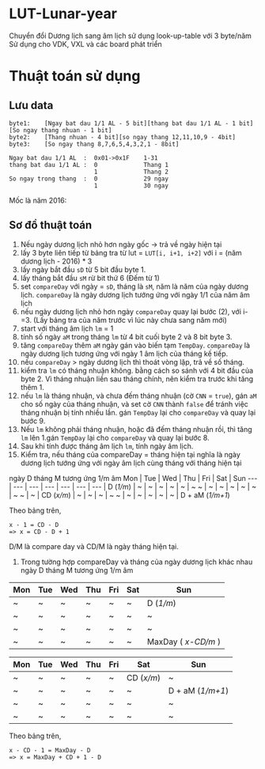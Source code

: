 # LUT-Lunar-year
Chuyển đổi Dương lịch sang âm lịch sử dụng look-up-table với 3 byte/năm
Sử dụng cho VDK, VXL và các board phát triển

# Thuật toán sử dụng
## Lưu data
```
byte1:    [Ngay bat dau 1/1 AL - 5 bit][thang bat dau 1/1 AL - 1 bit][So ngay thang nhuan - 1 bit]
byte2:    [Thang nhuan - 4 bit][so ngay thang 12,11,10,9 - 4bit]
byte3:    [So ngay thang 8,7,6,5,4,3,2,1 - 8bit]

Ngay bat dau 1/1 AL  :  0x01->0x1F    1-31
thang bat dau 1/1 AL :  0             Thang 1
                        1             Thang 2
So ngay trong thang  :  0             29 ngay
                        1             30 ngay
```
Mốc là năm 2016:
## Sơ đồ thuật toán

1. Nếu ngày dương lịch nhỏ hơn ngày gốc -> trả về ngày hiện tại
1. lấy 3 byte liên tiếp từ bảng tra từ lut = `LUT[i, i+1, i+2]` với i = (năm dương lịch - 2016) * 3 
1. lấy ngày bắt đầu `sD` từ 5 bit đầu byte 1.
1. lấy tháng bắt đầu `sM` rừ bit thứ 6 (Đếm từ 1)
1. set `compareDay` với ngày = `sD`, tháng là `sM`, năm là năm của ngày dương lịch. `compareDay` là ngày dương lịch tướng ứng với ngày 1/1 của năm âm lịch
1. nếu ngày dương lịch nhỏ hơn ngày `compareDay` quay lại bước (2), với i-=3. (Lấy bảng tra của năm trước vì lúc này chưa sang năm mới)
1. start với tháng âm lịch `lm` = 1 
1. tính số ngày `aM` trong tháng `lm` từ 4 bit cuối byte 2 và 8 bit byte 3.
1. tăng `compareDay` thêm `aM` ngày gán vào biến tạm `TempDay`. `compareDay` là ngày dương lịch tương ứng với ngày 1 âm lịch của tháng kế tiếp.
1. nếu `compareDay` > ngày dương lịch thì thoát vòng lặp, trả về số tháng.
1. kiểm tra `lm` có tháng nhuận không. bằng cách so sánh với 4 bit đầu của byte 2. Vì tháng nhuận liền sau tháng chính, nên kiểm tra trước khi tăng thêm 1.
1. nếu `lm` là tháng nhuận, và chưa đếm tháng nhuận (cờ `CNN` = `true`), gán `aM` cho số ngày của tháng nhuận, và set cờ `CNN` thành `false` để tránh việc tháng nhuận bị tính nhiều lần. gán `TempDay` lại cho `compareDay` và quay lại bước 9.
1. Nếu `lm` không phải tháng nhuận, hoặc đã đếm tháng nhuận rồi, thì tăng `lm` lên 1.gán `TempDay` lại cho `compareDay` và quay lại bước 8.
1. Sau khi tính được tháng âm lịch `lm`, tính ngày âm lịch.
1. Kiểm tra, nếu tháng của compareDay = tháng hiện tại nghĩa là ngày dương lịch tướng ứng với ngày âm lịch cùng tháng với tháng hiện tại

ngày D tháng M tương ứng 1/m âm
 Mon | Tue | Wed | Thu | Fri | Sat | Sun
 --- | --- | --- | --- | --- | --- | --- |
D (_1/m_) | ~ | ~ | ~ | ~ | ~ | ~ 
~ | ~ | ~ | ~ | ~ | ~ | ~ 
~ | ~ | CD (_x/m_) | ~ | ~ | ~ | ~ 
~ | ~ | ~ | ~ | ~ | ~ | D + aM (_1/m+1_)

Theo bảng trên, 
```
x - 1 = CD - D
=> x = CD - D + 1
 ```
D/M là compare day và CD/M là ngày tháng hiện tại.

1. Trong tường hợp compareDay và tháng của ngày dương lịch khác nhau 
ngày D tháng M tương ứng 1/m âm

 Mon | Tue | Wed | Thu | Fri | Sat | Sun
 --- | --- | --- | --- | --- | --- | --- |
~ | ~ | ~ | ~ | ~ | ~ | D (_1/m_) 
~ | ~ | ~ | ~ | ~ | ~ | ~ 
~ | ~ | ~ | ~ | ~ | ~ | ~ 
~ | ~ | ~ | ~ | ~ | ~ | MaxDay ( _x-CD/m_ )


 Mon | Tue | Wed | Thu | Fri | Sat | Sun
 --- | --- | --- | --- | --- | --- | --- |
~ | ~ | ~ | ~ | ~ | CD (_x/m_) | ~ 
~ | ~ | ~ | ~ | ~ | ~ | D + aM (_1/m+1_) 
~ | ~ | ~| ~ | ~ | ~ | ~ 
~ | ~ | ~ | ~ | ~ | ~ | ~

Theo bảng trên,
```
x - CD - 1 = MaxDay - D
=> x = MaxDay + CD + 1 - D
``` 